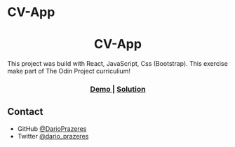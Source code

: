 # CV-App

<h1 align="center">CV-App</h1>
<p>This project was build with React, JavaScript, Css (Bootstrap). This exercise make part of The Odin Project curriculium!</p>
<div align="center">
  <h3>
    <a href="https://darioprazeres.github.io/cv-app/">
      Demo
    </a>
    <span> | </span>
    <a href="https://github.com/DarioPrazeres/cv-app">
      Solution
    </a>
  </h3>
</div>

## Contact

- GitHub [@DarioPrazeres](https://github.com/DarioPrazeres)
- Twitter [@dario_prazeres](https://twitter.com/dario_prazeres)
